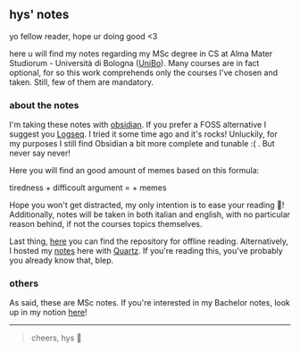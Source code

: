 ## **hys' notes**

yo fellow reader, hope ur doing good <3

here u will find my notes regarding my MSc degree in CS at Alma Mater Studiorum - Università di Bologna ([UniBo](https://www.unibo.it/it)).  Many courses are in fact optional, for so this work comprehends only the courses I've chosen and taken. Still, few of them are mandatory.

### **about the notes**

I'm taking these notes with [obsidian](https://obsidian.md/). If you prefer a FOSS alternative I suggest you [Logseq](https://logseq.com/). I tried it some time ago and it's rocks! Unluckily, for my purposes I still find Obsidian a bit more complete and tunable :( . 
But never say never!

Here you will find an good amount of memes based on this formula:

tiredness + difficoult argument = + memes

Hope you won't get distracted, my only intention is to ease your reading 🫢! Additionally, notes will be taken in both italian and english, with no particular reason behind, if not the courses topics themselves.

Last thing, [here](https://github.com/hyspxt/cs-md-notes) you can find the repository for offline reading. Alternatively, I hosted my [notes](https://hyspxt.github.io/md-notes/) here with [Quartz](https://quartz.jzhao.xyz/). If you're reading this, you've probably you already know that, blep.

### **others**

As said, these are MSc notes. If you're interested in my Bachelor notes, look up in my notion [here](https://www.notion.so/hyspxt/Inter-Notion-e5ab19fb7d274f158a78949edefc63e6?source=copy_link)!

---

> cheers, hys 🫶